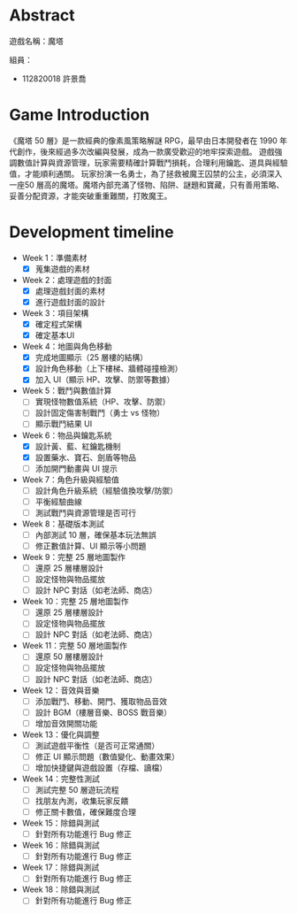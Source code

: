 # Abstract

遊戲名稱：魔塔

組員：

- 112820018 許景喬

# Game Introduction

《魔塔 50 層》是一款經典的像素風策略解謎 RPG，最早由日本開發者在 1990 年代創作，後來經過多次改編與發展，成為一款廣受歡迎的地牢探索遊戲。
遊戲強調數值計算與資源管理，玩家需要精確計算戰鬥損耗，合理利用鑰匙、道具與經驗值，才能順利通關。
玩家扮演一名勇士，為了拯救被魔王囚禁的公主，必須深入一座50 層高的魔塔。魔塔內部充滿了怪物、陷阱、謎題和寶藏，只有善用策略、妥善分配資源，才能突破重重難關，打敗魔王。

# Development timeline

- Week 1：準備素材
  - [x] 蒐集遊戲的素材

- Week 2：處理遊戲的封面
  - [x] 處理遊戲封面的素材
  - [x] 進行遊戲封面的設計

- Week 3：項目架構
  - [x] 確定程式架構
  - [x] 確定基本UI

- Week 4：地圖與角色移動
  - [x] 完成地圖顯示（25 層樓的結構）
  - [x] 設計角色移動（上下樓梯、牆體碰撞檢測）
  - [x] 加入 UI（顯示 HP、攻擊、防禦等數據）

- Week 5：戰鬥與數值計算
  - [ ] 實現怪物數值系統（HP、攻擊、防禦）
  - [ ] 設計固定傷害制戰鬥（勇士 vs 怪物）
  - [ ] 顯示戰鬥結果 UI

- Week 6：物品與鑰匙系統
  - [x] 設計黃、藍、紅鑰匙機制
  - [x] 設置藥水、寶石、劍盾等物品
  - [ ] 添加開門動畫與 UI 提示

- Week 7：角色升級與經驗值
  - [ ] 設計角色升級系統（經驗值換攻擊/防禦）
  - [ ] 平衡經驗曲線
  - [ ] 測試戰鬥與資源管理是否可行

- Week 8：基礎版本測試
  - [ ] 內部測試 10 層，確保基本玩法無誤
  - [ ] 修正數值計算、UI 顯示等小問題

- Week 9：完整 25 層地圖製作
  - [ ] 還原 25 層樓層設計
  - [ ] 設定怪物與物品擺放
  - [ ] 設計 NPC 對話（如老法師、商店）

- Week 10：完整 25 層地圖製作
  - [ ] 還原 25 層樓層設計
  - [ ] 設定怪物與物品擺放
  - [ ] 設計 NPC 對話（如老法師、商店）

- Week 11：完整 50 層地圖製作
  - [ ] 還原 50 層樓層設計
  - [ ] 設定怪物與物品擺放
  - [ ] 設計 NPC 對話（如老法師、商店）

- Week 12：音效與音樂
  - [ ] 添加戰鬥、移動、開門、獲取物品音效
  - [ ] 設計 BGM（樓層音樂、BOSS 戰音樂）
  - [ ] 增加音效開關功能

- Week 13：優化與調整
  - [ ] 測試遊戲平衡性（是否可正常通關）
  - [ ] 修正 UI 顯示問題（數值變化、動畫效果）
  - [ ] 增加快捷鍵與遊戲設置（存檔、讀檔）

- Week 14：完整性測試
  - [ ] 測試完整 50 層遊玩流程
  - [ ] 找朋友內測，收集玩家反饋
  - [ ] 修正關卡數值，確保難度合理

- Week 15：除錯與測試
  - [ ] 針對所有功能進行 Bug 修正

- Week 16：除錯與測試
  - [ ] 針對所有功能進行 Bug 修正

- Week 17：除錯與測試
  - [ ] 針對所有功能進行 Bug 修正

- Week 18：除錯與測試
  - [ ] 針對所有功能進行 Bug 修正
